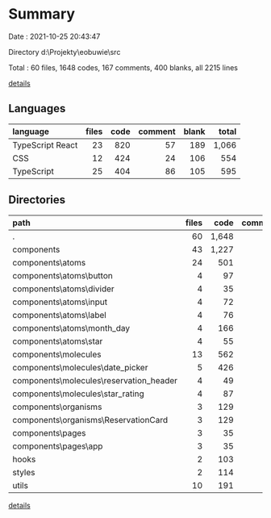 # Summary

Date : 2021-10-25 20:43:47

Directory d:\Projekty\eobuwie\src

Total : 60 files,  1648 codes, 167 comments, 400 blanks, all 2215 lines

[details](details.md)

## Languages
| language | files | code | comment | blank | total |
| :--- | ---: | ---: | ---: | ---: | ---: |
| TypeScript React | 23 | 820 | 57 | 189 | 1,066 |
| CSS | 12 | 424 | 24 | 106 | 554 |
| TypeScript | 25 | 404 | 86 | 105 | 595 |

## Directories
| path | files | code | comment | blank | total |
| :--- | ---: | ---: | ---: | ---: | ---: |
| . | 60 | 1,648 | 167 | 400 | 2,215 |
| components | 43 | 1,227 | 70 | 261 | 1,558 |
| components\atoms | 24 | 501 | 24 | 118 | 643 |
| components\atoms\button | 4 | 97 | 7 | 24 | 128 |
| components\atoms\divider | 4 | 35 | 3 | 13 | 51 |
| components\atoms\input | 4 | 72 | 4 | 19 | 95 |
| components\atoms\label | 4 | 76 | 3 | 16 | 95 |
| components\atoms\month_day | 4 | 166 | 4 | 31 | 201 |
| components\atoms\star | 4 | 55 | 3 | 15 | 73 |
| components\molecules | 13 | 562 | 36 | 115 | 713 |
| components\molecules\date_picker | 5 | 426 | 30 | 77 | 533 |
| components\molecules\reservation_header | 4 | 49 | 3 | 16 | 68 |
| components\molecules\star_rating | 4 | 87 | 3 | 22 | 112 |
| components\organisms | 3 | 129 | 9 | 21 | 159 |
| components\organisms\ReservationCard | 3 | 129 | 9 | 21 | 159 |
| components\pages | 3 | 35 | 1 | 7 | 43 |
| components\pages\app | 3 | 35 | 1 | 7 | 43 |
| hooks | 2 | 103 | 32 | 24 | 159 |
| styles | 2 | 114 | 12 | 38 | 164 |
| utils | 10 | 191 | 48 | 73 | 312 |

[details](details.md)